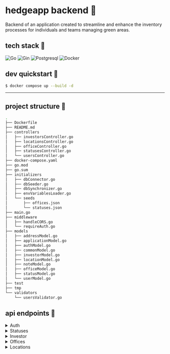 # hedgeapp backend :hedgehog:

Backend of an application created to streamline and enhance the inventory processes for individuals and teams managing green areas.

## tech stack :wrench:

![Go](https://img.shields.io/badge/go-%23000000.svg?style=for-the-badge&logo=go&logoColor=white)
![Gin](https://img.shields.io/badge/gin-%23000000.svg?style=for-the-badge&logo=gin&logoColor=white)
![Postgresql](https://img.shields.io/badge/postgresql-%23000000.svg?style=for-the-badge&logo=postgresql&logoColor=white)
![Docker](https://img.shields.io/badge/docker-%23000000.svg?style=for-the-badge&logo=docker&logoColor=white)

## dev quickstart :construction:

```bash
$ docker compose up --build -d
```

---

## project structure :deciduous_tree:

```bash
.
├── Dockerfile
├── README.md
├── controllers
│   ├── investorsController.go
│   ├── locationsController.go
│   ├── officeController.go
│   ├── statusesController.go
│   └── usersController.go
├── docker-compose.yaml
├── go.mod
├── go.sum
├── initializers
│   ├── dbConnector.go
│   ├── dbSeeder.go
│   ├── dbSynchronizer.go
│   ├── envVariablesLoader.go
│   └── seeds
│       ├── offices.json
│       └── statuses.json
├── main.go
├── middleware
│   ├── handleCORS.go
│   └── requireAuth.go
├── models
│   ├── addressModel.go
│   ├── applicationModel.go
│   ├── authModel.go
│   ├── commonModel.go
│   ├── investorModel.go
│   ├── locationModel.go
│   ├── noteModel.go
│   ├── officeModel.go
│   ├── statusModel.go
│   └── userModel.go
├── test
├── tmp
└── validators
    └── usersValidator.go
```

## api endpoints :book:

<details>
  <summary>Auth</summary>

#### register

```http
POST /register
```

```js
{
  email: string,
  password: string
}
```

#### login

```http
POST /login
```

```js
{
  email: string,
  password: string
}
```

#### validate

```http
GET /validate
```

#### delete user

```http
DELETE /users
```

</details>

<details>
  <summary>Statuses</summary>

#### get statuses

```http
GET /statuses
```

#### create status

```http
POST /statuses
```

```js
{
  name: string;
}
```

#### update status

```http
PUT /statuses/:id
```

```js
{
  name: string;
}
```

#### delete status

```http
DELETE /statuses/:id
```

</details>

<details>
  <summary>Investor</summary>

#### get investors

```http
GET /investors
```

#### get single investor

```http
GET /investors/:id
```

#### create investor

```http
POST /investors
```

```js
{
  name: string,
  contactPerson: string,
  phone: string,
  email: string,
  nip: string,
  regon: string,
  address: {
    city: string,
    street: string,
    number: string,
    zipCode: string
  }
}
```

#### update investor

```http
PUT /investors/:id
```

```js
{
  name: string,
  contactPerson: string,
  phone: string,
  email: string,
  nip: string,
  regon: string,
  address: {
    city: string,
    street: string,
    number: string,
    zipCode: string
  }
}
```

#### delete investor

```http
DELETE /investors/:id
```

</details>

<details>
  <summary>Offices</summary>

#### get offices

```http
GET /offices
```

#### get single office

```http
GET /offices/:id
```

#### create office

```http
POST /offices
```

```js
{
  name: string,
    address: {
    city: string,
    street: string,
    number: string,
    zipCode: string
  }
}
```

#### update office

```http
PUT /offices/:id
```

```js
{
  name: string,
  address: {
    city: string,
    street: string,
    number: string,
    zipCode: string
  }
}
```

#### delete office

```http
DELETE /offices/:id
```

</details>

<details>
  <summary>Locations</summary>

#### get locations

```http
GET /locations
```

#### get single location

```http
GET /locations/:id
```

#### create location

```http
POST /locations
```

```js
{
  name: string,
  issueDate: string, // ISO 8601
  inspectionDate: string, // ISO 8601
  deforestationDate: string, // ISO 8601
  plantingDate: string, // ISO 8601
  deforestationDone: boolean,
  plantingDone: boolean,
  address: {
    city: string,
    street: string,
    number: string,
    zipCode: string
  },
  statusId: int,
  investorId: int,
}
```

#### update location

```http
PUT /locations/:id
```

```js
{
  name: string,
  issueDate: string, // ISO 8601
  inspectionDate: string, // ISO 8601
  deforestationDate: string, // ISO 8601
  plantingDate: string, // ISO 8601
  deforestationDone: boolean,
  plantingDone: boolean,
  address: {
    city: string,
    street: string,
    number: string,
    zipCode: string
  },
  statusId: int,
  investorId: int,
}
```

#### delete location

```http
DELETE /locations/:id
```

</details>

